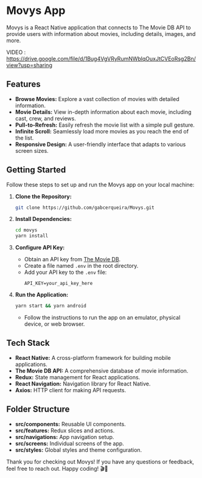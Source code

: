 # Movys App

Movys is a React Native application that connects to The Movie DB API to provide users with information about movies, including details, images, and more.

VIDEO : https://drive.google.com/file/d/1Bug4VgVRyRumNWblqOuxJtCVEoRsg2Bn/view?usp=sharing

## Features

- **Browse Movies:** Explore a vast collection of movies with detailed information.
- **Movie Details:** View in-depth information about each movie, including cast, crew, and reviews.
- **Pull-to-Refresh:** Easily refresh the movie list with a simple pull gesture.
- **Infinite Scroll:** Seamlessly load more movies as you reach the end of the list.
- **Responsive Design:** A user-friendly interface that adapts to various screen sizes.

## Getting Started

Follow these steps to set up and run the Movys app on your local machine:

1. **Clone the Repository:**
   ```bash
   git clone https://github.com/gabcerqueira/Movys.git
   ```

2. **Install Dependencies:**
   ```bash
   cd movys
   yarn install
   ```

3. **Configure API Key:**
   - Obtain an API key from [The Movie DB](https://www.themoviedb.org/documentation/api).
   - Create a file named `.env` in the root directory.
   - Add your API key to the `.env` file:
     ```env
     API_KEY=your_api_key_here
     ```

4. **Run the Application:**
   ```bash
   yarn start && yarn android
   ```

   - Follow the instructions to run the app on an emulator, physical device, or web browser.

## Tech Stack

- **React Native:** A cross-platform framework for building mobile applications.
- **The Movie DB API:** A comprehensive database of movie information.
- **Redux:** State management for React applications.
- **React Navigation:** Navigation library for React Native.
- **Axios:** HTTP client for making API requests.

## Folder Structure

- **src/components:** Reusable UI components.
- **src/features:** Redux slices and actions.
- **src/navigations:** App navigation setup.
- **src/screens:** Individual screens of the app.
- **src/styles:** Global styles and theme configuration.


Thank you for checking out Movys! If you have any questions or feedback, feel free to reach out. Happy coding! 🎬🍿
